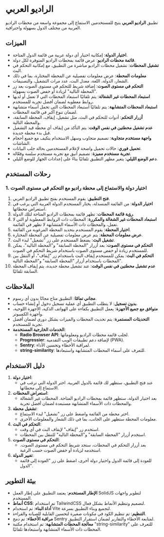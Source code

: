 # الراديو العربي

تطبيق **الراديو العربي** يتيح للمستخدمين الاستماع إلى مجموعة واسعة من محطات الراديو العربية من مختلف الدول بسهولة واحترافية.

## الميزات

- **اختيار الدولة**: إمكانية اختيار أي دولة عربية من قائمة الدول المتاحة.
- **قائمة محطات الراديو**: عرض قائمة بمحطات الراديو المتوفرة لكل دولة.
- **تشغيل المحطات**: تشغيل محطات الراديو مباشرة من التطبيق، مع إمكانية التحكم في البث.
- **معلومات المحطة**: عرض معلومات تفصيلية عن المحطة المختارة، بما في ذلك الشعار، الدولة، اللغة، معدل البت، عدد مرات التشغيل، والتصنيفات.
- **التحكم في مستوى الصوت**: إضافة شريط للتحكم في مستوى الصوت بعد زر "المحطة التالية" لزيادة أو خفض الصوت بسهولة.
- **استبعاد المحطات غير الشغالة**: يتم تلقائيًا استبعاد المحطات التي لا تعمل أو لديها روابط معطوبة لضمان أفضل تجربة للمستخدم.
- **استبعاد المحطات المتشابهة**: يتم تلقائيًا استبعاد المحطات التي تحمل أسماء متشابهة لضمان تنوع أكبر في قائمة المحطات.
- **أزرار التحكم**: أدوات للتحكم في البث، مثل تشغيل، إيقاف، المحطة السابقة، والمحطة التالية.
- **عدم تشغيل محطتين في نفس الوقت**: يتم التأكد من إيقاف أي محطة قيد التشغيل قبل بدء محطة جديدة.
- **واجهة مستخدم متجاوبة**: تصميم متجاوب وسهل الاستخدام يتكيف مع جميع أحجام الشاشات.
- **تحميل فوري**: حالات تحميل واضحة لإعلام المستخدمين بحالة جلب البيانات.
- **تجربة مستخدم مميزة**: تصميم أنيق مع تجربة مستخدم سلسة وفعّالة.
- **دعم الوضع الليلي**: يتغير مظهر التطبيق تلقائيًا بناءً على إعدادات الجهاز للوضع الليلي.

## رحلات المستخدم

### 1. اختيار دولة والاستماع إلى محطة راديو مع التحكم في مستوى الصوت

1. **فتح التطبيق**: يقوم المستخدم بفتح تطبيق الراديو العربي.
2. **اختيار الدولة**: من القائمة المنسدلة، يختار المستخدم الدولة العربية التي يرغب في استعراض محطاتها.
3. **رؤية قائمة المحطات**: تظهر قائمة بمحطات الراديو المتاحة لتلك الدولة.
4. **استبعاد المحطات غير الشغالة والمكررة**: المحطات ذات الروابط المعطوبة أو التي لا تعمل، والمحطات ذات الأسماء المتشابهة لا تظهر في القائمة.
5. **اختيار المحطة**: يقوم المستخدم بتحديد المحطة المرغوبة من القائمة.
6. **عرض معلومات المحطة**: يتم عرض معلومات تفصيلية عن المحطة المختارة.
7. **تشغيل البث**: يضغط المستخدم على زر "تشغيل" لبدء البث.
8. **التحكم في مستوى الصوت**: بعد أزرار "المحطة السابقة" و"المحطة التالية"، يمكن للمستخدم زيادة أو خفض مستوى الصوت باستخدام شريط التحكم في الصوت.
9. **التحكم في البث**: يمكن للمستخدم إيقاف البث باستخدام زر "إيقاف"، أو التنقل بين المحطات باستخدام أزرار "المحطة السابقة" و"المحطة التالية".
10. **عدم تشغيل محطتين في نفس الوقت**: عند تشغيل محطة جديدة، يتم إيقاف المحطة السابقة تلقائيًا.

## الملاحظات

- **مجاني تمامًا**: التطبيق متاح مجانًا بدون أي رسوم.
- **بدون تسجيل**: لا يتطلب التطبيق أي عملية تسجيل دخول أو إنشاء حساب.
- **متوافق مع جميع الأجهزة**: يعمل التطبيق بكفاءة على الهواتف الذكية، الأجهزة اللوحية، وأجهزة الكمبيوتر.
- **التحديثات المستمرة**: يتم تحديث المحطات والميزات بشكل دوري لضمان أفضل تجربة للمستخدم.
- **الخدمات الخارجية المستخدمة**:
  - **Radio Browser API**: لجلب قائمة محطات الراديو ومعلوماتها.
  - **Progressier**: لإضافة دعم تطبيقات الويب التقدمية (PWA).
  - **Sentry**: لمراقبة الأخطاء وتحسين الأداء.
  - **string-similarity**: للتعرف على أسماء المحطات المتشابهة واستبعادها.

## دليل الاستخدام

1. **اختيار دولة**:
   - عند فتح التطبيق، ستظهر لك قائمة بالدول العربية. اختر الدولة التي ترغب في الاستماع إلى محطاتها.
2. **استعراض المحطات**:
   - بعد اختيار الدولة، ستظهر قائمة بمحطات الراديو المتاحة. المحطات غير الشغالة والمحطات ذات الأسماء المتشابهة مستبعدة لضمان أفضل تجربة.
3. **تشغيل محطة**:
   - اختر محطة من القائمة واضغط على زر "تشغيل" لبدء الاستماع.
   - معلومات المحطة ستظهر على الجانب، بما في ذلك الشعار والمعلومات الأخرى.
4. **التحكم في البث**:
   - استخدم زر "إيقاف" لإيقاف البث في أي وقت.
   - استخدم أزرار "المحطة السابقة" و"المحطة التالية" للتنقل بين المحطات.
5. **التحكم في مستوى الصوت**:
   - بعد أزرار التحكم في المحطات، ستجد شريط التحكم في مستوى الصوت. استخدمه لزيادة أو خفض الصوت حسب الرغبة.
6. **تغيير الدولة**:
   - للعودة إلى قائمة الدول واختيار دولة أخرى، اضغط على زر "العودة إلى قائمة الدول".

## بيئة التطوير

- **الإطار المستخدم**: يعتمد التطبيق على إطار العمل SolidJS لتطوير واجهات المستخدم.
- **أنماط CSS**: تم استخدام TailwindCSS لتصميم وتنظيم الأنماط بشكل فعال.
- **أداة البناء**: تم استخدام Vite لتجميع وبناء التطبيق بسرعة.
- **التنظيم**: تم تنظيم الكود في مكونات صغيرة لتحسين القابلية للصيانة والقراءة.
- **مراقبة الأخطاء**: تم دمج Sentry لمتابعة الأخطاء والتقارير لضمان استقرار التطبيق.
- **معالجة المحطات المتشابهة**: تم استخدام مكتبة "string-similarity" للتعرف على المحطات ذات الأسماء المتشابهة واستبعادها تلقائيًا.